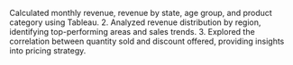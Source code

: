  Calculated monthly revenue, revenue by state, age group, and product category using Tableau.
2. Analyzed revenue distribution by region, identifying top-performing areas and sales trends.
3. Explored the correlation between quantity sold and discount offered, providing insights into pricing strategy.
